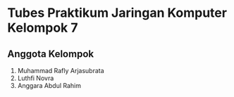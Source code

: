 # Tubes Praktikum Jaringan Komputer Kelompok 7

## Anggota Kelompok
1. Muhammad Rafly Arjasubrata
2. Luthfi Novra
3. Anggara Abdul Rahim


